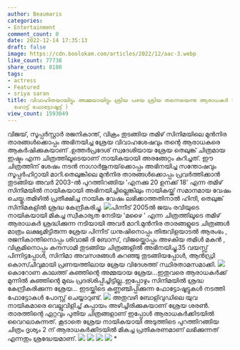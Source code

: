 ```yaml
---
author: Beaumaris
categories:
- Entertainment
comment_count: 0
date: 2022-12-14 17:35:13
draft: false
image: https://cdn.boolokam.com/articles/2022/12/aac-3.webp
like_count: 77738
share_count: 8180
tags:
- actress
- Featured
- sriya saran
title: വിവാഹിതയായിട്ടും അമ്മയായിട്ടും ശ്രിയ പഴയ ശ്രിയ തന്നെയെന്നു ആരാധകർ (ശ്രിയ ശരൺ
  ഹോട്ട് ഫോട്ടോഷൂട്ട് )
view_count: 1593049
---
```


വിജയ്, സൂപ്പർസ്റ്റാർ രജനികാന്ത്, വിക്രം തുടങ്ങിയ തമിഴ് സിനിമയിലെ മുൻനിര താരങ്ങൾക്കൊപ്പം അഭിനയിച്ച ശ്രേയ വിവാഹശേഷവും തന്റെ ആരാധകരെ ആകർഷിക്കുകയാണ് .ഉത്തർപ്രദേശ് സ്വദേശിയായ ശ്രേയ തെലുങ്ക് ചിത്രമായ ഇഷ്ടം എന്ന ചിത്രത്തിലൂടെയാണ് നായികയായി അരങ്ങേറ്റം കുറിച്ചത്. ഈ ചിത്രത്തിന് ശേഷം നടൻ നാഗാർജുനയ്‌ക്കൊപ്പം അഭിനയിച്ച സന്തോഷവും സൂപ്പർഹിറ്റായി മാറി.തെലുങ്കിലെ മുൻനിര താരങ്ങൾക്കൊപ്പം പ്രവർത്തിക്കാൻ തുടങ്ങിയ അവർ 2003-ൽ പുറത്തിറങ്ങിയ 'എനക്കു 20 ഉനക്ക് 18' എന്ന തമിഴ് സിനിമയിൽ നായികയായി അഭിനയിച്ചില്ലെങ്കിലും നായികയ്ക്ക് സമാനമായ വേഷം ചെയ്തു.തമിഴിൽ പ്രതീക്ഷിച്ച നായിക വേഷം ലഭിക്കാത്തതിനാൽ ഹിന്ദി, തെലുങ്ക് സിനിമകളിൽ ശ്രദ്ധ കേന്ദ്രീകരിച്ചു. ![](https://cdn.boolokam.com/articles/2022/12/aac-3.webp)പിന്നീട് 2005ൽ ജയം രവിയുടെ നായികയായി മികച്ച സ്വീകാര്യത നേടിയ 'മഴൈ ' എന്ന ചിത്രത്തിലൂടെ തമിഴ് ആരാധകർ ശ്രദ്ധിക്കുന്ന നടിയായി അവർ മാറി.മുൻനിര താരങ്ങളുടെ ചിത്രങ്ങൾ മാത്രം ലക്ഷ്യമിട്ടിരുന്ന ശ്രേയ പിന്നീട് ധനുഷിനൊപ്പം തിരുവിളയാടൽ ആരംഭം , രജനികാന്തിനൊപ്പം ശിവാജി ദി ബോസ്, വിജയ്ക്കൊപ്പം അഴകിയ തമിൾ മകൻ , വിക്രമിനൊപ്പം കന്ദസാമി തുടങ്ങിയ ചിത്രങ്ങളിൽ അഭിനയിച്ചു.35 വയസ്സ് പിന്നിട്ടപ്പോൾ, സിനിമാ അവസരങ്ങൾ കുറഞ്ഞു തുടങ്ങിയപ്പോൾ, ആൻഡ്രി കൊസ്ചീവുമായി പ്രണയത്തിലായ ശ്രേയ വിദേശത്ത് സ്ഥിരതാമസമാക്കി. ![](https://cdn.boolokam.com/articles/2022/12/aac-4.webp)കൊറോണ കാലത്ത് കുഞ്ഞിന്റെ അമ്മയായ ശ്രേയ...ഇതുവരെ ആരാധകർക്ക് മുന്നിൽ കുഞ്ഞിന്റെ മുഖം പ്രദര്ശിപ്പിച്ചിട്ടില്ല..ഇപ്പോഴും സിനിമയിൽ ശ്രദ്ധ കേന്ദ്രീകരിക്കുന്ന ശ്രേയ... ഇടയ്ക്കിടെ കണ്ണഞ്ചിപ്പിക്കുന്ന ഫോട്ടോഷൂട്ടുകൾ നടത്തി ഫോട്ടോകൾ പോസ്റ്റ് ചെയ്യാറുണ്ട്. ![](https://cdn.boolokam.com/articles/2022/12/aac-8.webp) അതുവഴി ബോളിവുഡിലെ യുവ നായികമാരെ വെല്ലുവിളിച്ച് കുപ്പായം അഴിച്ചിരിക്കുകയാണ് ശ്രേയ ശരൺ. താരത്തിന്റെ ഏറ്റവും പുതിയ ചിത്രങ്ങളാണ് ഇപ്പോൾ ആരാധകർക്കിടയിൽ വൈറലാകുന്നത്. കൂടാതെ ശ്രേയ നായികയായി അടുത്തിടെ പുറത്തിറങ്ങിയ ചിത്രം ദൃശ്യം 2 ന് ആരാധകർക്കിടയിൽ മികച്ച പ്രതികരണമാണ് ലഭിക്കുന്നത് എന്നതും ശ്രദ്ധേയമാണ്. ![](https://cdn.boolokam.com/articles/2022/12/aac-9.webp) ![](https://cdn.boolokam.com/articles/2022/12/aac-7.webp) ![](https://cdn.boolokam.com/articles/2022/12/aac-6.webp) ![](https://cdn.boolokam.com/articles/2022/12/aac-2.webp) * &nbsp; &nbsp;